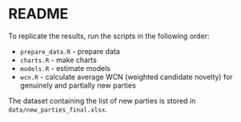 # README

To replicate the results, run the scripts in the following order:

- `prepare_data.R` - prepare data
- `charts.R` - make charts
- `models.R` - estimate models
- `wcn.R` - calculate average WCN (weighted candidate novelty) for genuinely and partially new parties

The dataset containing the list of new parties is stored in `data/new_parties_final.xlsx`.